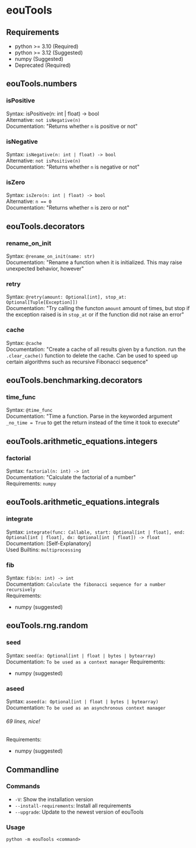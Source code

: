 # eouTools
## Requirements
- python >= 3.10 (Required)
- python >= 3.12 (Suggested)
- numpy (Suggested)
- Deprecated (Required)
## eouTools.numbers
### isPositive
Syntax: isPositive(n: int | float) -> bool<br>
Alternative: `not isNegative(n)`<br>
Documentation: "Returns whether `n` is positive or not"

### isNegative
Syntax: `isNegative(n: int | float) -> bool`<br>
Alternative: `not isPositive(n)`<br>
Documentation: "Returns whether `n` is negative or not"

### isZero
Syntax: `isZero(n: int | float) -> bool`<br>
Alternative: `n == 0`<br>
Documentation: "Returns whether `n` is zero or not"

## eouTools.decorators
### rename_on_init
Syntax: `@rename_on_init(name: str)`<br>
Documentation: "Rename a function when it is initialized. This may raise unexpected behavior, however"

### retry
Syntax: `@retry(amount: Optional[int], stop_at: Optional[Tuple[Exception]])`<br>
Documentation: "Try calling the functon `amount` amount of times, but stop if the exception raised is in `stop_at` or if the function did not raise an error"

### cache
Syntax: `@cache`<br>
Documentation: "Create a cache of all results given by a function. run the `.clear_cache()` function to delete the cache. Can be used to speed up certain algorithms such as recursive Fibonacci sequence"

## eouTools.benchmarking.decorators
### time_func
Syntax: `@time_func`<br>
Documentation: "Time a function. Parse in the keyworded argument `_no_time = True` to get the return instead of the time it took to execute"

## eouTools.arithmetic_equations.integers
### factorial
Syntax: `factorial(n: int) -> int`<br>
Documentation: "Calculate the factorial of a number"<br>
Requirements: `numpy`

## eouTools.arithmetic_equations.integrals
### integrate
Syntax: `integrate(func: Callable, start: Optional[int | float], end: Optional[int | float], dx: Optional[int | float]) -> float`<br>
Documentation: [Self-Explanatory]<br>
Used Builtins: `multiprocessing`

### fib
Syntax: `fib(n: int) -> int`<br>
Documentation: `Calculate the fibonacci sequence for a number recursively`<br>
Requirements:
- numpy (suggested)

## eouTools.rng.random
### seed
Syntax: `seed(a: Optional[int | float | bytes | bytearray)`
Documentation: `To be used as a context manager`
Requirements:
- numpy (suggested)

### aseed
Syntax: `aseed(a: Optional[int | float | bytes | bytearray)`
Documentation: `To be used as an asynchronous context manager`
###### _69 lines, nice!_
Requirements:
- numpy (suggested)

## Commandline
### Commands
- `-V`: Show the installation version
- `--install-requirements`: Install all requirements
- `--upgrade`: Update to the newest version of eouTools

### Usage
```commandline
python -m eouTools <command>
```